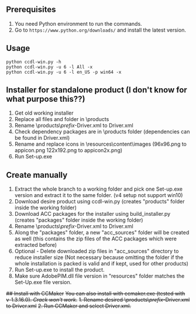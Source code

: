 ## Prerequisites

1. You need Python environment to run the commands.
2. Go to ```https://www.python.org/downloads/``` and install the latest version.

## Usage

```
python ccdl-win.py -h
python ccdl-win.py -u 6 -l All -x
python ccdl-win.py -u 6 -l en_US -p win64 -x
```

## Installer for standalone product (I don't know for what purpose this??)

1. Get old working installer
2. Replace all files and folder in \products
3. Rename \products\\*prefix*-Driver.xml to Driver.xml
4. Check dependency packages are in \products folder (dependencies can be found in Driver.xml)
5. Rename and replace icons in \resources\content\images (96x96.png to appicon.png 122x192.png to appicon2x.png)
6. Run Set-up.exe

## Create manually

1. Extract the whole branch to a working folder and pick one Set-up.exe version and extract it to the same folder. (v4 setup not support win10)
2. Download desire product using ccdl-win.py (creates "products" folder inside the working folder)
3. Download ACC packages for the installer using build_installer.py (creates "packages" folder inside the working folder)
4. Rename \products\\*prefix*-Driver.xml to Driver.xml
5. Along the "packages" folder, a new "acc_sources" folder will be created as well (this contains the zip files of the ACC packages which were extracted before)
6. Optional - Delete downloaded zip files in "acc_sources" directory to reduce installer size (Not necessary because omitting the folder if the whole installation is packed is valid and if kept, used for other products)
7. Run Set-up.exe to install the product.
8. Make sure AdobePIM.dll file version in "resources" folder matches the Set-Up.exe file version.

~~## Install with CCMaker~~
~~You can also install with ccmaker.exe (tested with v-1.3.16.0). *Crack won't work*.~~
~~1. Rename desired \products\\*prefix*-Driver.xml to Driver.xml~~
~~2. Run CCMaker and select Driver.xml.~~
